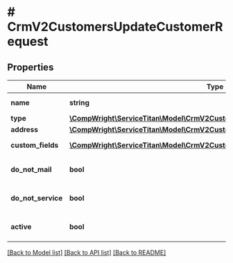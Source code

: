 # # CrmV2CustomersUpdateCustomerRequest

## Properties

Name | Type | Description | Notes
------------ | ------------- | ------------- | -------------
**name** | **string** | Name of the customer | [optional]
**type** | [**\CompWright\ServiceTitan\Model\CrmV2CustomersCustomerResponseType**](CrmV2CustomersCustomerResponseType.md) |  | [optional]
**address** | [**\CompWright\ServiceTitan\Model\CrmV2CustomersUpdateCustomerRequestAddress**](CrmV2CustomersUpdateCustomerRequestAddress.md) |  | [optional]
**custom_fields** | [**\CompWright\ServiceTitan\Model\CrmV2CustomersCustomFieldUpdateModel[]**](CrmV2CustomersCustomFieldUpdateModel.md) | Customer record’s custom fields | [optional]
**do_not_mail** | **bool** | Customer has been flagged as “do not mail” | [optional]
**do_not_service** | **bool** | Customer has been flagged as “do not service” | [optional]
**active** | **bool** | Customer has been flagged as “active” ar \&quot;innactive\&quot; | [optional]

[[Back to Model list]](../../README.md#models) [[Back to API list]](../../README.md#endpoints) [[Back to README]](../../README.md)
